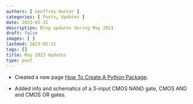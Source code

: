 ```yaml
---
authors: [ Geoffrey Hunter ]
categories: [ Posts, Updates ]
date: 2023-05-31
description: Blog updates during May 2023.
draft: false
images: [ ]
lastmod: 2023-05-31
tags: []
title: May 2023 Updates
type: post
---
```


* Created a new page [How To Create A Python Package](/programming/languages/python/how-to-create-a-python-package/).

* Added info and schematics of a 3-input CMOS NAND gate, CMOS AND and CMOS OR gates.
